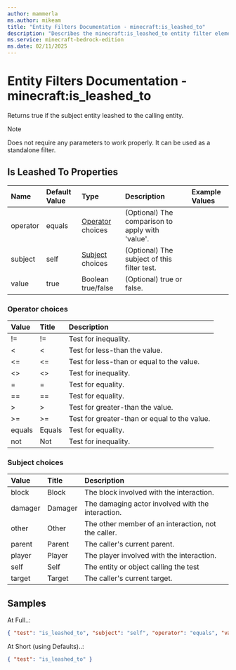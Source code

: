 ```yaml
---
author: mammerla
ms.author: mikeam
title: "Entity Filters Documentation - minecraft:is_leashed_to"
description: "Describes the minecraft:is_leashed_to entity filter element"
ms.service: minecraft-bedrock-edition
ms.date: 02/11/2025 
---
```


# Entity Filters Documentation - minecraft:is_leashed_to

Returns true if the subject entity leashed to the calling entity.

> [!Note]
> Does not require any parameters to work properly. It can be used as a standalone filter.


## Is Leashed To Properties

|Name       |Default Value |Type |Description |Example Values |
|:----------|:-------------|:----|:-----------|:------------- |
| operator | equals | [Operator](#operator-choices) choices | (Optional) The comparison to apply with 'value'. |  | 
| subject | self | [Subject](#subject-choices) choices | (Optional) The subject of this filter test. |  | 
| value | true | Boolean true/false | (Optional) true or false. |  | 

### Operator choices

|Value       |Title |Description |
|:-----------|:-----|:-----------|
| != | != | Test for inequality.|
| < | < | Test for less-than the value.|
| <= | <= | Test for less-than or equal to the value.|
| <> | <> | Test for inequality.|
| = | = | Test for equality.|
| == | == | Test for equality.|
| > | > | Test for greater-than the value.|
| >= | >= | Test for greater-than or equal to the value.|
| equals | Equals | Test for equality.|
| not | Not | Test for inequality.|

### Subject choices

|Value       |Title |Description |
|:-----------|:-----|:-----------|
| block | Block | The block involved with the interaction.|
| damager | Damager | The damaging actor involved with the interaction.|
| other | Other | The other member of an interaction, not the caller.|
| parent | Parent | The caller's current parent.|
| player | Player | The player involved with the interaction.|
| self | Self | The entity or object calling the test|
| target | Target | The caller's current target.|

## Samples

At Full..: 

```json
{ "test": "is_leashed_to", "subject": "self", "operator": "equals", "value": "true" }
```

At Short (using Defaults)..: 

```json
{ "test": "is_leashed_to" }
```
